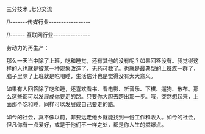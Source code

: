 三分技术 ,七分交流 

//-------传媒行业-----------------

//------ 互联网行业---------------


劳动力的再生产：

那么一天当中除了上班，吃和睡觉，还有其他的没有呢？如果回答没有。我觉得这样的人也就是被某一种现象改造了，无药可救了。也就是最典型的上班族一群了，脑子里除了上班就是吃喝睡，生活估计也是觉得没有太大意义。

如果有人回答除了吃和睡，还喜欢看书、看电影、听音乐、下棋、遛狗、散布。那么这些都可以发展成你要走的路。只要你大胆去跨出那一步。哦，突然想起来，上面那个吃和睡，同样可以发展成自己要走的路。

如今的社会，真不像以前，非要远走他乡就能找到一份工作和收入。如今的社会，但凡你有一点爱好，或是于他们不一样之处，都是你人生的燃爆点。